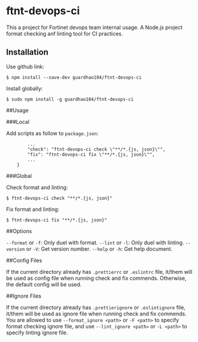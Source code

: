 # ftnt-devops-ci

This a project for Fortinet devops team internal usage.
A Node.js project format checking anf linting tool for CI practices.

## Installation

Use github link:

    $ npm install --save-dev guardhao104/ftnt-devops-ci

Install globally:

    $ sudo npm install -g guardhao104/ftnt-devops-ci

##Usage

###Local

Add scripts as follow to `package.json`:

```"scripts": {
        ...
        "check": "ftnt-devops-ci check \"**/*.{js, json}\"",
        "fix": "ftnt-devops-ci fix \"**/*.{js, json}\"",
        ...
    }
```

###Global

Check format and linting:

    $ ftnt-devops-ci check "**/*.{js, json}"

Fix format and linting:

    $ ftnt-devops-ci fix "**/*.{js, json}"

##Options

`--format` or `-f`:     Only duel with format.
`--lint` or `-l`:       Only duel with linting.
`--version` or `-V`:    Get version number.
`--help` or `-h`:       Get help document.

##Config Files

If the current directory already has `.prettierrc` or `.eslintrc` file, it/them will be used as config file when running check and fix commends. Otherwise, the default config will be used.

##Ignore Files

If the current directory already has `.prettierignore` or `.eslintignore` file, it/them will be used as ignore file when running check and fix commends. You are allowed to use `--format_ignore <path>` or `-F <path>` to specify format checking ignore file, and use `--lint_ignore <path>` or `-L <path>` to specify linting ignore file.
